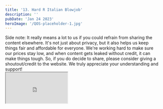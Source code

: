 ```yaml
---
title: '13. Hard R Italian Blowjob'
description: ''
pubDate: 'Jan 24 2023'
heroImage: '/QOS-placeholder-1.jpg'
---
```

<div class="video_paragraph_header"> Side note: It really means a lot to us if you could refrain from sharing the content elsewhere. It's not just about privacy, but it also helps us keep things fair and affordable for everyone. We're working hard to make sure our prices stay low, and when content gets leaked without credit, it can make things tough. So, if you do decide to share, please consider giving a shoutout/credit to the website. We truly appreciate your understanding and support!</div>

<iframe src="https://drive.google.com/file/d/1Xmm7JUf_Ir4n56LGYVoDuu2eckRdDljg/preview" width="200" height="100" allow="autoplay" allowfullscreen="allowfullscreen" style="
"></iframe>

<br>
<br>
<!---<a class="read_more" href="https://drive.google.com/file/d/1Xmm7JUf_Ir4n56LGYVoDuu2eckRdDljg/view?usp=sharing">Download</a>--->